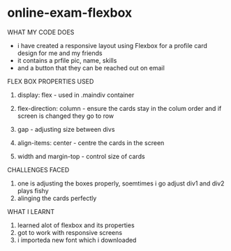 # online-exam-flexbox

WHAT MY CODE DOES
 - i have created a responsive layout using Flexbox for a profile card design for me and my friends
 - it contains a prfile pic, name, skills
 - and a button that they can be reached out on email

FLEX BOX PROPERTIES USED

1. display: flex - used in  .maindiv container 

2. flex-direction: column - ensure the cards stay in the colum order and if screen is changed they go to row

3. gap - adjusting size between divs

4. align-items: center - centre the cards in the screen

5. width and margin-top - control size of cards 

CHALLENGES FACED
1. one is adjusting the boxes properly, soemtimes i go adjust div1 and div2 plays fishy
2. alinging the cards perfectly 

WHAT I LEARNT
1. learned alot of flexbox and its properties
2. got to work with responsive screens
3. i importeda new font which i downloaded

